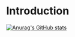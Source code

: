 # Introduction
[![Anurag's GitHub stats](https://github-readme-stats.vercel.app/api?username=sumit18cs)](https://google.com)
